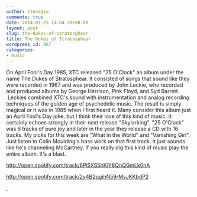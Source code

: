 ```yaml
---
author: stevegio
comments: true
date: 2014-01-25 14:04:29+00:00
layout: post
slug: the-dukes-of-stratosphear
title: The Dukes of Stratosphear
wordpress_id: 467
categories:
- music
---
```


On April Fool's Day 1985, XTC released "25 O'Clock" an album under the name The Dukes of Stratosphear. It consisted of songs that sound like they were recorded in 1967 and was produced by John Leckie, who recorded and produced albums by George Harrison, Pink Floyd, and Syd Barrett.  Leckies combined XTC's sound with instrumentation and analog recording techniques of the golden age of psychedelic music. The result is simply magical or it was in 1985 when I first heard it.
Many consider this album just an April Fool's Day joke, but I think their love of this kind of music. It certainly echoes strongly in their next release "Skylarking". "25 O'Clock" was 6 tracks of pure joy and later in the year they release a CD with 16 tracks. My picks for this week are "What in the World" and "Vanishing Girl". Just listen to Colin Moulding's bass work on that first track. It just sounds like he's channeling McCartney. If you really dig this kind of music play the entire album. It's a blast.



http://open.spotify.com/track/6Pl5XS5hKiY8QnQGmLk0nA

http://open.spotify.com/track/2y4B2qgihN59rMsJKKbdP2

[ ](http://open.spotify.com/track/2y4B2qgihN59rMsJKKbdP2)
